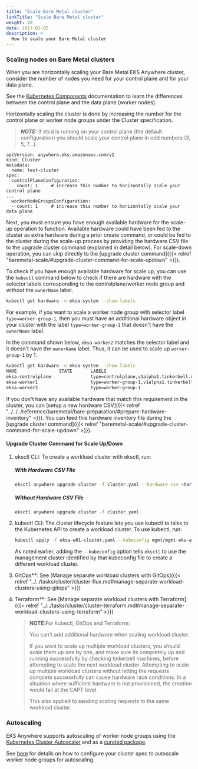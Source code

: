 ```yaml
---
title: "Scale Bare Metal cluster"
linkTitle: "Scale Bare Metal cluster"
weight: 20
date: 2017-01-05
description: >
  How to scale your Bare Metal cluster
---
```


### Scaling nodes on Bare Metal clusters
When you are horizontally scaling your Bare Metal EKS Anywhere cluster, consider the number of nodes you need for your control plane and for your data plane.

See the [Kubernetes Components](https://kubernetes.io/docs/concepts/overview/components/) documentation to learn the differences between the control plane and the data plane (worker nodes).

Horizontally scaling the cluster is done by increasing the number for the control plane or worker node groups under the Cluster specification.

>**_NOTE:_** If etcd is running on your control plane (the default configuration) you should scale your control plane in odd numbers (3, 5, 7...).

```
apiVersion: anywhere.eks.amazonaws.com/v1
kind: Cluster
metadata:
  name: test-cluster
spec:
  controlPlaneConfiguration:
    count: 1     # increase this number to horizontally scale your control plane
...    
  workerNodeGroupsConfiguration:
  - count: 1     # increase this number to horizontally scale your data plane
```

Next, you must ensure you have enough available hardware for the scale-up operation to function. Available hardware could have been fed to the cluster as extra hardware during a prior create command, or could be fed to the cluster during the scale-up process by providing the hardware CSV file to the upgrade cluster command (explained in detail below).
For scale-down operation, you can skip directly to the [upgrade cluster command]({{< relref "baremetal-scale/#upgrade-cluster-command-for-scale-updown" >}}).

To check if you have enough available hardware for scale up, you can use the `kubectl` command below to check if there are hardware with the selector labels corresponding to the controlplane/worker node group and without the `ownerName` label. 

```bash
kubectl get hardware -n eksa-system --show-labels
```

For example, if you want to scale a worker node group with selector label `type=worker-group-1`, then you must have an additional hardware object in your cluster with the label `type=worker-group-1` that doesn't have the `ownerName` label. 

In the command shown below, `eksa-worker2` matches the selector label and it doesn't have the `ownerName` label. Thus, it can be used to scale up `worker-group-1` by 1.

```bash
kubectl get hardware -n eksa-system --show-labels 
NAME                STATE       LABELS
eksa-controlplane               type=controlplane,v1alpha1.tinkerbell.org/ownerName=abhnvp-control-plane-template-1656427179688-9rm5f,v1alpha1.tinkerbell.org/ownerNamespace=eksa-system
eksa-worker1                    type=worker-group-1,v1alpha1.tinkerbell.org/ownerName=abhnvp-md-0-1656427179689-9fqnx,v1alpha1.tinkerbell.org/ownerNamespace=eksa-system
eksa-worker2                    type=worker-group-1
```

If you don't have any available hardware that match this requirement in the cluster, you can [setup a new hardware CSV]({{< relref "../../../reference/baremetal/bare-preparation/#prepare-hardware-inventory" >}}). You can feed this hardware inventory file during the [upgrade cluster command]({{< relref "baremetal-scale/#upgrade-cluster-command-for-scale-updown" >}}).

#### Upgrade Cluster Command for Scale Up/Down

1. eksctl CLI: To create a workload cluster with eksctl, run:

    ##### With Hardware CSV File
    
    ```bash
    eksctl anywhere upgrade cluster -f cluster.yaml --hardware-csv <hardware.csv>
    ```
    
    ##### Without Hardware CSV File
    
    ```bash
    eksctl anywhere upgrade cluster -f cluster.yaml
    ```

2. kubectl CLI: The cluster lifecycle feature lets you use kubectl to talks to the Kubernetes API to create a workload cluster. To use kubectl, run:
     ```bash
     kubectl apply -f eksa-w01-cluster.yaml --kubeconfig mgmt/mgmt-eks-a-cluster.kubeconfig
     ```
    As noted earlier, adding the `--kubeconfig` option tells `eksctl` to use the management cluster identified by that kubeconfig file to create a different workload cluster.

3. GitOps**: See [Manage separate workload clusters with GitOps]({{< relref "../../tasks/cluster/cluster-flux.md#manage-separate-workload-clusters-using-gitops" >}})

4. Terraform**: See [Manage separate workload clusters with Terraform]({{< relref "../../tasks/cluster/cluster-terraform.md#manage-separate-workload-clusters-using-terraform" >}})

   >**NOTE**:For kubectl, GitOps and Terraform:
   >
   > You can't add additional hardware when scaling workload cluster.
   >
   >  If you want to scale up multiple workload clusters, you should scale them up one by one, and make sure its completely up and running successfully by checking tinkerbell machines, before attempting to scale the next workload cluster. Attempting to scale up multiple workload clusters without letting the requests complete successfully can cause hardware race conditions. In a situation where sufficient hardware is not provisioned, the creation would fail at the CAPT level.
   >
   > This also applied to sending scaling requests to the same workload cluster. 

### Autoscaling

EKS Anywhere supports autoscaling of worker node groups using the [Kubernetes Cluster Autoscaler](https://github.com/kubernetes/autoscaler/) and as a [curated package](../../../../reference/packagespec/cluster-autoscaler/).

See [here](../../../../reference/clusterspec/optional/autoscaling/) for details on how to configure your cluster spec to autoscale worker node groups for autoscaling.
